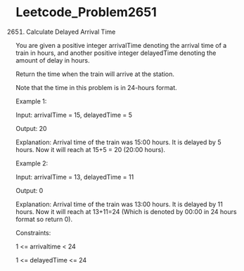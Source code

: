 # Leetcode_Problem2651


2651. Calculate Delayed Arrival Time



You are given a positive integer arrivalTime denoting the arrival time of a train in hours, and another positive integer delayedTime denoting the amount of delay in hours.




Return the time when the train will arrive at the station.




Note that the time in this problem is in 24-hours format.

 

Example 1:



Input: arrivalTime = 15, delayedTime = 5 




Output: 20 



Explanation: Arrival time of the train was 15:00 hours. It is delayed by 5 hours. Now it will reach at 15+5 = 20 (20:00 hours).




Example 2:



Input: arrivalTime = 13, delayedTime = 11



Output: 0




Explanation: Arrival time of the train was 13:00 hours. It is delayed by 11 hours. Now it will reach at 13+11=24 (Which is denoted by 00:00 in 24 hours format so return 0).
 


Constraints:




1 <= arrivaltime < 24




1 <= delayedTime <= 24



